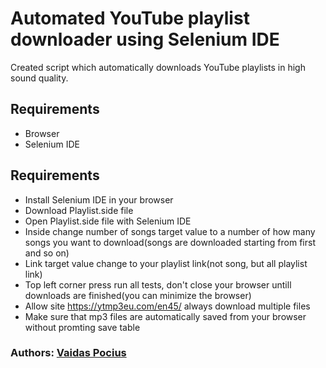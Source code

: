  # Automated YouTube playlist downloader using Selenium IDE
  Created script which automatically downloads YouTube playlists in high sound quality.

 ## Requirements
 - Browser
 - Selenium IDE

 ## Requirements
 - Install Selenium IDE in your browser
 - Download Playlist.side file
 - Open Playlist.side file with Selenium IDE
 - Inside change number of songs target value to a number of how many songs you want to download(songs are downloaded starting from first and so on)
 - Link target value change to your playlist link(not song, but all playlist link)
 - Top left corner press run all tests, don't close your browser untill downloads are finished(you can minimize the browser)
 - Allow site https://ytmp3eu.com/en45/ always download multiple files
 - Make sure that mp3 files are automatically saved from your browser without promting save table
 
 ### Authors: [Vaidas Pocius]( https://github.com/Vaidas393)
